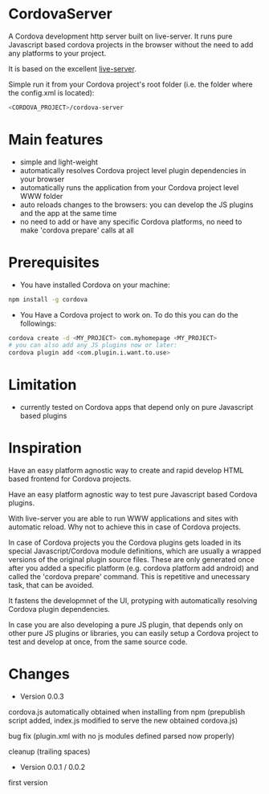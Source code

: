 # CordovaServer
A Cordova development http server built on live-server. It runs pure Javascript based cordova projects in the browser without the need to add any platforms to your project.

It is based on the excellent [live-server](https://github.com/tapio/live-server).

Simple run it from your Cordova project's root folder (i.e. the folder where the config.xml is located):

```sh
<CORDOVA_PROJECT>/cordova-server
```
# Main features

  * simple and light-weight
  * automatically resolves Cordova project level plugin dependencies in your browser
  * automatically runs the application from your Cordova project level WWW folder
  * auto reloads changes to the browsers: you can develop the JS plugins and the app at the same time
  * no need to add or have any specific Cordova platforms, no need to make 'cordova prepare' calls at all

# Prerequisites

  * You have installed Cordova on your machine:
```sh
npm install -g cordova
```
  * You Have a Cordova project to work on. To do this you can do the followings:
```sh
cordova create -d <MY_PROJECT> com.myhomepage <MY_PROJECT>
# you can also add any JS plugins now or later:
cordova plugin add <com.plugin.i.want.to.use>
```

# Limitation

  * currently tested on Cordova apps that depend only on pure Javascript based plugins

# Inspiration

Have an easy platform agnostic way to create and rapid develop HTML based frontend for Cordova projects.

Have an easy platform agnostic way to test pure Javascript based Cordova plugins.

With live-server you are able to run WWW applications and sites with automatic reload. Why not to achieve this in case of Cordova projects.

In case of Cordova projects you the Cordova plugins gets loaded in its special Javascript/Cordova module definitions, which are usually a wrapped versions of the original plugin source files. These are only generated once after you added a specific platform (e.g. cordova platform add android) and called the 'cordova prepare' command. This is repetitive and unecessary task, that can be avoided.  

It fastens the developmnet of the UI, protyping with automatically resolving Cordova plugin dependencies.

In case you are also developing a pure JS plugin, that depends only on other pure JS plugins or libraries, you can easily setup a Cordova project to test and develop at once, from the same source code.

# Changes

  - Version 0.0.3
  
  cordova.js automatically obtained when installing from npm (prepublish script added, index.js modified to serve the new obtained cordova.js)

  bug fix (plugin.xml with no js modules defined parsed now properly)

  cleanup (trailing spaces)
  

  - Version 0.0.1 / 0.0.2

  first version



